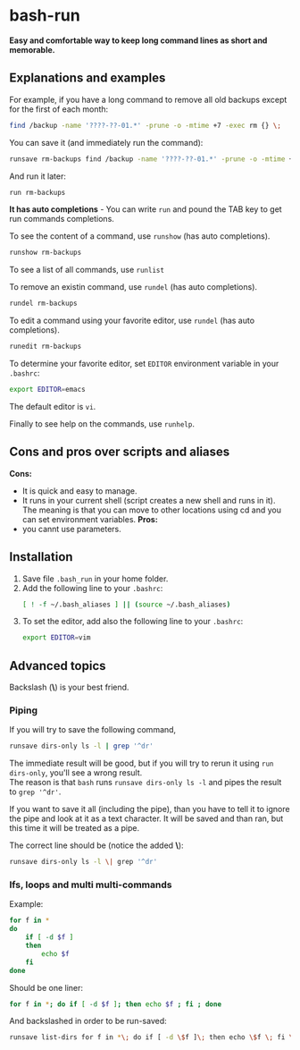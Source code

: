 # bash-run
**Easy and comfortable way to keep long command lines as short and memorable.**

## Explanations and examples

For example, if you have a long command to remove all old backups except for the first of each month:
```bash
find /backup -name '????-??-01.*' -prune -o -mtime +7 -exec rm {} \;
```
You can save it (and immediately run the command):
```bash
runsave rm-backups find /backup -name '????-??-01.*' -prune -o -mtime +7 -exec ls {} \\\;
```
And run it later:
```bash
run rm-backups
```
**It has auto completions** - You can write `run` and pound the TAB key to get run commands completions.

To see the content of a command, use `runshow` (has auto completions).
```bash
runshow rm-backups
```

To see a list of all commands, use `runlist`

To remove an existin command, use `rundel` (has auto completions).
```bash
rundel rm-backups
```

To edit a command using your favorite editor, use `rundel` (has auto completions).
```bash
runedit rm-backups
```
To determine your favorite editor, set `EDITOR` environment variable in your `.bashrc`:
```bash
export EDITOR=emacs
```
The default editor is `vi`.

Finally to see help on the commands, use `runhelp`.

## Cons and pros over scripts and aliases
**Cons:**
* It is quick and easy to manage.
* It runs in your current shell (script creates a new shell and runs in it). The meaning is that you can move to other locations using cd and you can set environment variables.
**Pros:**
* you cannt use parameters.

## Installation
1. Save file `.bash_run` in your home folder.
2. Add the following line to your `.bashrc`:
   ```bash
   [ ! -f ~/.bash_aliases ] || (source ~/.bash_aliases)
   ```
3. To set the editor, add also the following line to your `.bashrc`:
   ```bash
   export EDITOR=vim
   ```

## Advanced topics
Backslash (**\\**) is your best friend.

### Piping
If you will try to save the following command,
```bash
runsave dirs-only ls -l | grep '^dr'
```
The immediate result will be good, but if you will try to rerun it using `run dirs-only`, you'll see a wrong result.  
The reason is that `bash` runs `runsave dirs-only ls -l` and pipes the result to `grep '^dr'`.

If you want to save it all (including the pipe), than you have to tell it to ignore the pipe and look at it as a text character. It will be saved and than ran, but this time it will be treated as a pipe.

The correct line should be (notice the added **\\**):
```bash
runsave dirs-only ls -l \| grep '^dr'
```
### Ifs, loops and multi multi-commands
Example:
```bash
for f in *
do
    if [ -d $f ]
    then
        echo $f
    fi
done
```
Should be one liner:
```bash
for f in *; do if [ -d $f ]; then echo $f ; fi ; done
```
And backslashed in order to be run-saved:
```bash
runsave list-dirs for f in *\; do if [ -d \$f ]\; then echo \$f \; fi \; done
```

